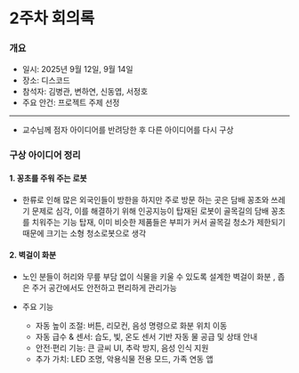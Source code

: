 # 2주차 회의록

### 개요
- 일시: 2025년 9월 12일, 9월 14일
- 장소: 디스코드
- 참석자: 김병관, 변하연, 신동엽, 서정호  
- 주요 안건: 프로젝트 주제 선정  

---
- 교수님께 점자 아이디어를 반려당한 후 다른 아이디어를 다시 구상

### 구상 아이디어 정리

#### 1. 꽁초를 주워 주는 로봇
- 한류로 인해 많은 외국인들이 방한을 하지만 주로 방문 하는 곳은 담배 꽁초와 쓰레기 문제로 심각,
  이를 해결하기 위해 인공지능이 탑재된 로봇이 골목길의 담배 꽁초를 치워주는 기능 탑재,
  이미 비슷한 제품들은 부피가 커서 골목길 청소가 제한되기 때문에 크기는 소형 청소로봇으로 생각


#### 2. 벽걸이 화분
- 노인 분들이 허리와 무릎 부담 없이 식물을 키울 수 있도록 설계한 벽걸이 화분
  , 좁은 주거 공간에서도 안전하고 편리하게 관리가능

- 주요 기능
  - 자동 높이 조절: 버튼, 리모컨, 음성 명령으로 화분 위치 이동
  - 자동 급수 & 센서: 습도, 빛, 온도 센서 기반 자동 물 공급 및 상태 안내
  - 안전·편리 기능: 큰 글씨 UI, 추락 방지, 음성 인식 지원
  - 추가 가치: LED 조명, 악용식물 전용 모드, 가족 연동 앱
